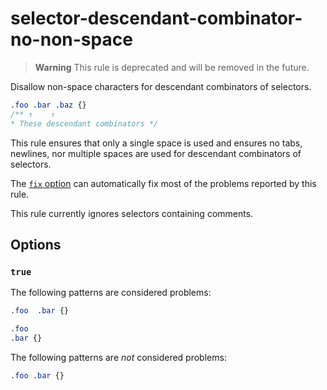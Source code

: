 # selector-descendant-combinator-no-non-space

> **Warning**
> This rule is deprecated and will be removed in the future.

Disallow non-space characters for descendant combinators of selectors.

<!-- prettier-ignore -->
```css
.foo .bar .baz {}
/** ↑    ↑
* These descendant combinators */
```

This rule ensures that only a single space is used and ensures no tabs, newlines, nor multiple spaces are used for descendant combinators of selectors.

The [`fix` option](../../../docs/user-guide/usage/options.md#fix) can automatically fix most of the problems reported by this rule.

This rule currently ignores selectors containing comments.

## Options

### `true`

The following patterns are considered problems:

<!-- prettier-ignore -->
```css
.foo  .bar {}
```

<!-- prettier-ignore -->
```css
.foo
.bar {}
```

The following patterns are _not_ considered problems:

<!-- prettier-ignore -->
```css
.foo .bar {}
```
